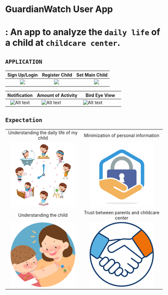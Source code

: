# GuardianWatch User App
# : An app to analyze the `daily life` of a child at `childcare center`.

## `APPLICATION`

|Sign Up/Login            |Register Child              |Set Main Child            |
|:-----------------------:|:--------------------------:|:------------------------:|
|<img src="https://github.com/sts07142/senior_project/raw/main/assets/1.gif"/>|&nbsp;<img src="https://github.com/sts07142/senior_project/raw/main/assets/2.gif"/>&nbsp;&nbsp;   |&nbsp;&nbsp;&nbsp;&nbsp;&nbsp;&nbsp;&nbsp;&nbsp;&nbsp;&nbsp;<img src="https://github.com/sts07142/senior_project/raw/main/assets/3.gif"/>&nbsp;&nbsp;|

|      Notification       |      Amount of Activity    |      Bird Eye View       |
|:-----------------------:|:--------------------------:|:------------------------:|
|![Alt text](https://github.com/sts07142/senior_project/raw/main/assets/4.gif)|&nbsp;![Alt text](https://github.com/sts07142/senior_project/raw/main/assets/5.gif)  &nbsp;&nbsp;&nbsp;&nbsp;&nbsp;&nbsp;&nbsp;&nbsp;&nbsp;&nbsp; |&nbsp;![Alt text](https://github.com/sts07142/senior_project/raw/main/assets/6.gif) &nbsp;&nbsp;&nbsp;&nbsp;&nbsp;&nbsp;&nbsp;&nbsp;&nbsp;&nbsp;&nbsp;&nbsp;&nbsp;|

## `Expectation`

<div align=center>

|||
|:--------------------------------------:|:----------------------------------------:|
|Understanding the daily life of my child|Minimization of personal information      |
|![Alt text](https://github.com/sts07142/senior_project/raw/main/assets/image-23.png)        |![Alt text](https://github.com/sts07142/senior_project/raw/main/assets/image-24.png)          |
|Understanding the child                 |Trust between parents and childcare center|
|![Alt text](https://github.com/sts07142/senior_project/raw/main/assets/image-25.png)        |![Alt text](https://github.com/sts07142/senior_project/raw/main/assets/image-26.png)          |

</div>
